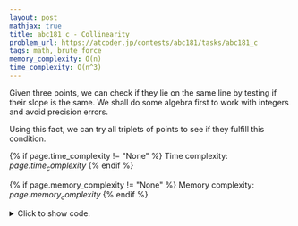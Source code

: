 ```yaml
---
layout: post
mathjax: true
title: abc181_c - Collinearity
problem_url: https://atcoder.jp/contests/abc181/tasks/abc181_c
tags: math, brute_force
memory_complexity: O(n)
time_complexity: O(n^3)
---
```


Given three points, we can check if they lie on the same line by testing if
their slope is the same. We shall do some algebra first to work with integers
and avoid precision errors.

Using this fact, we can try all triplets of points to see if they fulfill
this condition.



{% if page.time_complexity != "None" %}
Time complexity: ${{ page.time_complexity }}$
{% endif %}

{% if page.memory_complexity != "None" %}
Memory complexity: ${{ page.memory_complexity }}$
{% endif %}

<details>
<summary>
<p style="display:inline">Click to show code.</p>
</summary>
```cpp
{% raw %}
using namespace std;
using ll = long long;
using ii = pair<int, int>;
using vi = vector<int>;
bool solve(vector<ii> points)
{
    int n = points.size();
    sort(begin(points), end(points));
    for (int i = 0; i < n - 2; ++i)
    {
        auto [x1, y1] = points[i];
        for (int j = i + 1; j < n - 1; ++j)
        {
            auto [x2, y2] = points[j];
            for (int k = j + 1; k < n; ++k)
            {
                auto [x3, y3] = points[k];
                if ((x2 - x1) * (y3 - y2) == (x3 - x2) * (y2 - y1))
                    return true;
            }
        }
    }
    return false;
}
int main(void)
{
    ios::sync_with_stdio(false), cin.tie(NULL);
    int n;
    cin >> n;
    vector<ii> points(n);
    for (auto &[x, y] : points)
        cin >> x >> y;
    cout << (solve(points) ? "Yes" : "No") << endl;
    return 0;
}

{% endraw %}
```
</details>

